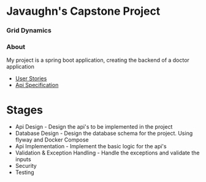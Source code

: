 # Javaughn's Capstone Project
### Grid Dynamics

### About
My project is a spring boot application,
creating the backend of a doctor application

* [User Stories](./Capstone%20User%20Stories.pdf)
* [Api Specification](./Capstone-Api-Specification.yml)


# Stages
- Api Design - Design the api's to be implemented in the project
- Database Design - Design the database schema for the project. Using flyway and Docker Compose
- Api Implementation - Implement the basic logic for the api's
- Validation & Exception Handling - Handle the exceptions and validate the inputs
- Security
- Testing